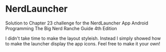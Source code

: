 # NerdLauncher
Solution to Chapter 23 challenge for the NerdLauncher App
Android Programming The Big Nerd Ranche Guide 4th Edition

I didn't take time to make the layout styleish. Instead I simply showed how to make the launcher display the app icons.
Feel free to make it your own!
